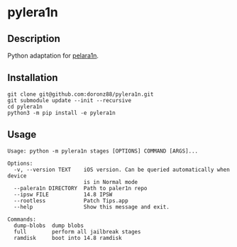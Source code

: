 # pylera1n

## Description

Python adaptation for [pelara1n](https://github.com/palera1n/palera1n).

## Installation

```shell
git clone git@github.com:doronz88/pylera1n.git
git submodule update --init --recursive
cd pylera1n
python3 -m pip install -e pylera1n
```

## Usage

```
Usage: python -m pylera1n stages [OPTIONS] COMMAND [ARGS]...

Options:
  -v, --version TEXT    iOS version. Can be queried automatically when device
                        is in Normal mode
  --palera1n DIRECTORY  Path to paler1n repo
  --ipsw FILE           14.8 IPSW
  --rootless            Patch Tips.app
  --help                Show this message and exit.

Commands:
  dump-blobs  dump blobs
  full        perform all jailbreak stages
  ramdisk     boot into 14.8 ramdisk
```

